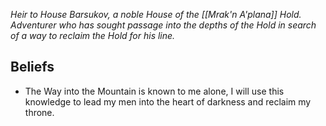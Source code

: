 *Heir to House Barsukov, a noble House of the [[Mrak'n A'plana]] Hold.  Adventurer who has sought passage into the depths of the Hold in search of a way to reclaim the Hold for his line.*

## Beliefs
- The Way into the Mountain is known to me alone, I will use this knowledge to lead my men into the heart of darkness and reclaim my throne.